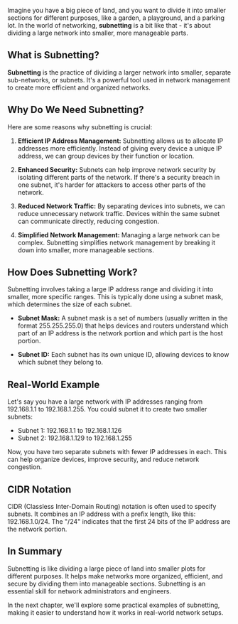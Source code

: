 Imagine you have a big piece of land, and you want to divide it into smaller sections for different purposes, like a garden, a playground, and a parking lot. In the world of networking, **subnetting** is a bit like that - it's about dividing a large network into smaller, more manageable parts.

## What is Subnetting?

**Subnetting** is the practice of dividing a larger network into smaller, separate sub-networks, or subnets. It's a powerful tool used in network management to create more efficient and organized networks.

## Why Do We Need Subnetting?

Here are some reasons why subnetting is crucial:

1. **Efficient IP Address Management:** Subnetting allows us to allocate IP addresses more efficiently. Instead of giving every device a unique IP address, we can group devices by their function or location.
    
2. **Enhanced Security:** Subnets can help improve network security by isolating different parts of the network. If there's a security breach in one subnet, it's harder for attackers to access other parts of the network.
    
3. **Reduced Network Traffic:** By separating devices into subnets, we can reduce unnecessary network traffic. Devices within the same subnet can communicate directly, reducing congestion.
    
4. **Simplified Network Management:** Managing a large network can be complex. Subnetting simplifies network management by breaking it down into smaller, more manageable sections.
    

## How Does Subnetting Work?

Subnetting involves taking a large IP address range and dividing it into smaller, more specific ranges. This is typically done using a subnet mask, which determines the size of each subnet.

- **Subnet Mask:** A subnet mask is a set of numbers (usually written in the format 255.255.255.0) that helps devices and routers understand which part of an IP address is the network portion and which part is the host portion.
    
- **Subnet ID:** Each subnet has its own unique ID, allowing devices to know which subnet they belong to.
    

## Real-World Example

Let's say you have a large network with IP addresses ranging from 192.168.1.1 to 192.168.1.255. You could subnet it to create two smaller subnets:

- Subnet 1: 192.168.1.1 to 192.168.1.126
- Subnet 2: 192.168.1.129 to 192.168.1.255

Now, you have two separate subnets with fewer IP addresses in each. This can help organize devices, improve security, and reduce network congestion.

## CIDR Notation

CIDR (Classless Inter-Domain Routing) notation is often used to specify subnets. It combines an IP address with a prefix length, like this: 192.168.1.0/24. The "/24" indicates that the first 24 bits of the IP address are the network portion.

## In Summary

Subnetting is like dividing a large piece of land into smaller plots for different purposes. It helps make networks more organized, efficient, and secure by dividing them into manageable sections. Subnetting is an essential skill for network administrators and engineers.

In the next chapter, we'll explore some practical examples of subnetting, making it easier to understand how it works in real-world network setups.